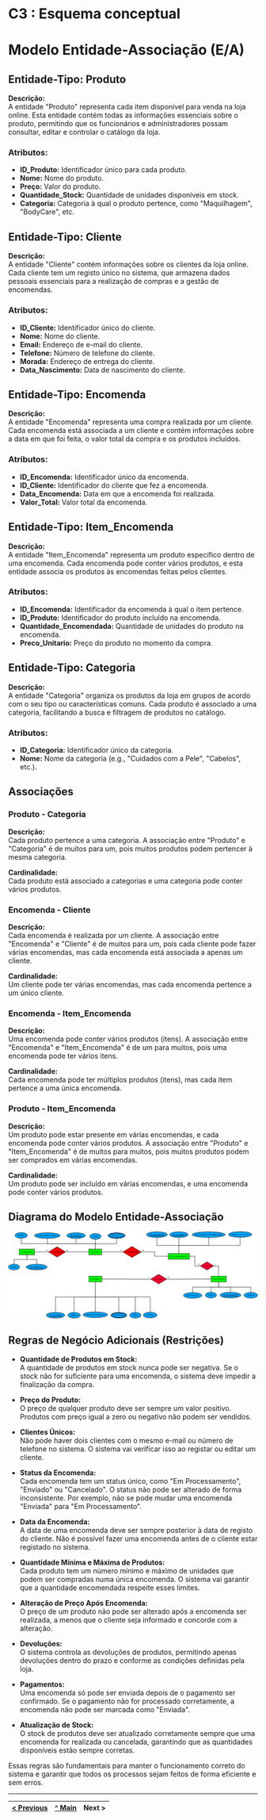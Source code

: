 # C3 : Esquema conceptual


# Modelo Entidade-Associação (E/A)

## Entidade-Tipo: Produto

**Descrição:**  
A entidade "Produto" representa cada item disponível para venda na loja online. Esta entidade contém todas as informações essenciais sobre o produto, permitindo que os funcionários e administradores possam consultar, editar e controlar o catálogo da loja.

### Atributos:
- **ID_Produto:** Identificador único para cada produto.
- **Nome:** Nome do produto.
- **Preço:** Valor do produto.
- **Quantidade_Stock:** Quantidade de unidades disponíveis em stock.
- **Categoria:** Categoria à qual o produto pertence, como "Maquilhagem", "BodyCare", etc.

## Entidade-Tipo: Cliente

**Descrição:**  
A entidade "Cliente" contém informações sobre os clientes da loja online. Cada cliente tem um registo único no sistema, que armazena dados pessoais essenciais para a realização de compras e a gestão de encomendas.

### Atributos:
- **ID_Cliente:** Identificador único do cliente.
- **Nome:** Nome do cliente.
- **Email:** Endereço de e-mail do cliente.
- **Telefone:** Número de telefone do cliente.
- **Morada:** Endereço de entrega do cliente.
- **Data_Nascimento:** Data de nascimento do cliente.

## Entidade-Tipo: Encomenda

**Descrição:**  
A entidade "Encomenda" representa uma compra realizada por um cliente. Cada encomenda está associada a um cliente e contém informações sobre a data em que foi feita, o valor total da compra e os produtos incluídos.

### Atributos:
- **ID_Encomenda:** Identificador único da encomenda.
- **ID_Cliente:** Identificador do cliente que fez a encomenda.
- **Data_Encomenda:** Data em que a encomenda foi realizada.
- **Valor_Total:** Valor total da encomenda.

## Entidade-Tipo: Item_Encomenda

**Descrição:**  
A entidade "Item_Encomenda" representa um produto específico dentro de uma encomenda. Cada encomenda pode conter vários produtos, e esta entidade associa os produtos às encomendas feitas pelos clientes.

### Atributos:
- **ID_Encomenda:** Identificador da encomenda à qual o item pertence.
- **ID_Produto:** Identificador do produto incluído na encomenda.
- **Quantidade_Encomendada:** Quantidade de unidades do produto na encomenda.
- **Preco_Unitario:** Preço do produto no momento da compra.

## Entidade-Tipo: Categoria

**Descrição:**  
A entidade "Categoria" organiza os produtos da loja em grupos de acordo com o seu tipo ou características comuns. Cada produto é associado a uma categoria, facilitando a busca e filtragem de produtos no catálogo.

### Atributos:
- **ID_Categoria:** Identificador único da categoria.
- **Nome:** Nome da categoria (e.g., "Cuidados com a Pele", "Cabelos", etc.).

## Associações

### Produto - Categoria

**Descrição:**  
Cada produto pertence a uma categoria. A associação entre "Produto" e "Categoria" é de muitos para um, pois muitos produtos podem pertencer à mesma categoria.

**Cardinalidade:**  
Cada produto está associado a categorias e uma categoria pode conter vários produtos.

### Encomenda - Cliente

**Descrição:**  
Cada encomenda é realizada por um cliente. A associação entre "Encomenda" e "Cliente" é de muitos para um, pois cada cliente pode fazer várias encomendas, mas cada encomenda está associada a apenas um cliente.

**Cardinalidade:**  
Um cliente pode ter várias encomendas, mas cada encomenda pertence a um único cliente.

### Encomenda - Item_Encomenda

**Descrição:**  
Uma encomenda pode conter vários produtos (itens). A associação entre "Encomenda" e "Item_Encomenda" é de um para muitos, pois uma encomenda pode ter vários itens.

**Cardinalidade:**  
Cada encomenda pode ter múltiplos produtos (itens), mas cada item pertence a uma única encomenda.

### Produto - Item_Encomenda

**Descrição:**  
Um produto pode estar presente em várias encomendas, e cada encomenda pode conter vários produtos. A associação entre "Produto" e "Item_Encomenda" é de muitos para muitos, pois muitos produtos podem ser comprados em várias encomendas.

**Cardinalidade:**  
Um produto pode ser incluído em várias encomendas, e uma encomenda pode conter vários produtos.

## Diagrama do Modelo Entidade-Associação
 
![Diagrama do Modelo Entidade-Associação](imagens/Diagrama1.png)

## Regras de Negócio Adicionais (Restrições)

- **Quantidade de Produtos em Stock:**  
  A quantidade de produtos em stock nunca pode ser negativa. Se o stock não for suficiente para uma encomenda, o sistema deve impedir a finalização da compra.

- **Preço do Produto:**  
  O preço de qualquer produto deve ser sempre um valor positivo. Produtos com preço igual a zero ou negativo não podem ser vendidos.

- **Clientes Únicos:**  
  Não pode haver dois clientes com o mesmo e-mail ou número de telefone no sistema. O sistema vai verificar isso ao registar ou editar um cliente.

- **Status da Encomenda:**  
  Cada encomenda tem um status único, como "Em Processamento", "Enviado" ou "Cancelado". O status não pode ser alterado de forma inconsistente. Por exemplo, não se pode mudar uma encomenda "Enviada" para "Em Processamento".

- **Data da Encomenda:**  
  A data de uma encomenda deve ser sempre posterior à data de registo do cliente. Não é possível fazer uma encomenda antes de o cliente estar registado no sistema.

- **Quantidade Mínima e Máxima de Produtos:**  
  Cada produto tem um número mínimo e máximo de unidades que podem ser compradas numa única encomenda. O sistema vai garantir que a quantidade encomendada respeite esses limites.

- **Alteração de Preço Após Encomenda:**  
  O preço de um produto não pode ser alterado após a encomenda ser realizada, a menos que o cliente seja informado e concorde com a alteração.

- **Devoluções:**  
  O sistema controla as devoluções de produtos, permitindo apenas devoluções dentro do prazo e conforme as condições definidas pela loja.

- **Pagamentos:**  
  Uma encomenda só pode ser enviada depois de o pagamento ser confirmado. Se o pagamento não for processado corretamente, a encomenda não pode ser marcada como "Enviada".

- **Atualização de Stock:**  
  O stock de produtos deve ser atualizado corretamente sempre que uma encomenda for realizada ou cancelada, garantindo que as quantidades disponíveis estão sempre corretas.

Essas regras são fundamentais para manter o funcionamento correto do sistema e garantir que todos os processos sejam feitos de forma eficiente e sem erros.


---
[< Previous](rei02.md) | [^ Main](/../../) | Next >
:--- | :---: | ---: 

